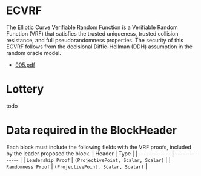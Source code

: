 # ECVRF

The Elliptic Curve Verifiable Random Function is a Verifiable Random Function (VRF) that
satisfies the trusted uniqueness, trusted collision resistance, and full pseudorandomness properties. The security
of this ECVRF follows from the decisional Diffie-Hellman (DDH) assumption in the random oracle model.

* [905.pdf](https://eprint.iacr.org/2014/905.pdf)

# Lottery
todo

# Data required in the BlockHeader

Each block must include the following fields with the VRF proofs, included by the leader proposed the block.
| Header | Type |
| ------------- | ------------- |
| `Leadership Proof`  | `(ProjectivePoint, Scalar, Scalar)`  |
| `Randomness Proof`  | `(ProjectivePoint, Scalar, Scalar)`  |